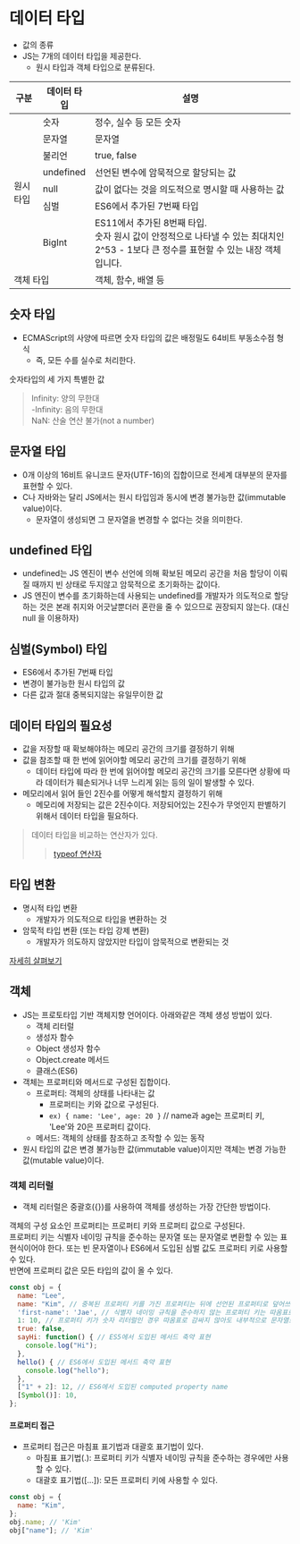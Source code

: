 # 데이터 타입

- 값의 종류
- JS는 7개의 데이터 타입을 제공한다.
  - 원시 타입과 객체 타입으로 분류된다.

<table>
  <thead>
    <tr>
      <th>구분</th>
      <th>데이터 타입</th>
      <th>설명</th>
    </tr>
  </thead>
  <tbody>
      <tr>
        <td rowspan=7>원시 타입</td>
        <td>숫자</td>
        <td>정수, 실수 등 모든 숫자</td>
      </tr>
      <tr>
        <td>문자열</td>
        <td>문자열</td>
      </tr>
      <tr>
        <td>불리언</td>
        <td>true, false</td>
      </tr>
      <tr>
        <td>undefined</td>
        <td>선언된 변수에 암묵적으로 할당되는 값</td>
      </tr>
      <tr>
        <td>null</td>
        <td>값이 없다는 것을 의도적으로 명시할 때 사용하는 값</td>
      </tr>
      <tr>
        <td>심벌</td>
        <td>ES6에서 추가된 7번째 타입</td>
      </tr>
      <tr>
        <td>BigInt</td>
        <td>
          ES11에서 추가된 8번째 타입.
          <br/>숫자 원시 값이 안정적으로 나타낼 수 있는 최대치인 2^53 - 1보다 큰 정수를 표현할 수 있는 내장 객체입니다.
        </td>
      </tr>
      <tr>
        <td colspan=2>객체 타입</td>
        <td>객체, 함수, 배열 등</td>
      </tr>
  </tbody>
</table>

## 숫자 타입

- ECMAScript의 사양에 따르면 숫자 타입의 값은 배정밀도 64비트 부동소수점 형식
  - 즉, 모든 수를 실수로 처리한다.

숫자타입의 세 가지 특별한 값
> Infinity: 양의 무한대  
> -Infinity: 음의 무한대  
> NaN: 산술 연산 불가(not a number)

## 문자열 타입

- 0개 이상의 16비트 유니코드 문자(UTF-16)의 집합이므로 전세계 대부분의 문자를 표현할 수 있다.
- C나 자바와는 달리 JS에서는 원시 타입임과 동시에 변경 불가능한 값(immutable value)이다.
  - 문자열이 생성되면 그 문자열을 변경할 수 없다는 것을 의미한다.

## undefined 타입

- undefined는 JS 엔진이 변수 선언에 의해 확보된 메모리 공간을 처음 할당이 이뤄질 때까지 빈 상태로 두지않고 암묵적으로 초기화하는 값이다.
- JS 엔진이 변수를 초기화하는데 사용되는 undefined를 개발자가 의도적으로 할당하는 것은 본래 취지와 어긋날뿐더러 혼란을 줄 수 있으므로 권장되지 않는다. (대신 null 을 이용하자)

## 심벌(Symbol) 타입

- ES6에서 추가된 7번째 타입
- 변경이 불가능한 원시 타입의 값
- 다른 값과 절대 중복되지않는 유일무이한 값

## 데이터 타입의 필요성

- 값을 저장할 때 확보해야하는 메모리 공간의 크기를 결정하기 위해
- 값을 참조할 때 한 번에 읽어야할 메모리 공간의 크기를 결정하기 위해
  - 데이터 타입에 따라 한 번에 읽어야할 메모리 공간의 크기를 모른다면 상황에 따라 데이터가 훼손되거나 너무 느리게 읽는 등의 일이 발생할 수 있다.
- 메모리에서 읽어 들인 2진수를 어떻게 해석할지 결정하기 위해
  - 메모리에 저장되는 값은 2진수이다. 저장되어있는 2진수가 무엇인지 판별하기 위해서 데이터 타입을 필요하다.

> 데이터 타입을 비교하는 연산자가 있다.
>> [typeof 연산자](./연산자.md#typeof-연산자)

## 타입 변환

- 명시적 타입 변환
  - 개발자가 의도적으로 타입을 변환하는 것
- 암묵적 타입 변환 (또는 타입 강제 변환)
  - 개발자가 의도하지 않았지만 타입이 암묵적으로 변환되는 것

[자세히 살펴보기](./타입변환.md)

## 객체

- JS는 프로토타입 기반 객체지향 언어이다. 아래와같은 객체 생성 방법이 있다.
  - 객체 리터럴
  - 생성자 함수
  - Object 생성자 함수
  - Object.create 메서드
  - 클래스(ES6)
- 객체는 프로퍼티와 메서드로 구성된 집합이다.
  - 프로퍼티: 객체의 상태를 나타내는 값
    - 프로퍼티는 키와 값으로 구성된다.
    - `ex) { name: 'Lee', age: 20 }` // name과 age는 프로퍼티 키, 'Lee'와 20은 프로퍼티 값이다.
  - 메서드: 객체의 상태를 참조하고 조작할 수 있는 동작
- 원시 타입의 값은 변경 불가능한 값(immutable value)이지만 객체는 변경 가능한 값(mutable value)이다.

### 객체 리터럴

- 객체 리터럴은 중괄호({})를 사용하여 객체를 생성하는 가장 간단한 방법이다.

객체의 구성 요소인 프로퍼티는 프로퍼티 키와 프로퍼티 값으로 구성된다.  
프로퍼티 키는 식별자 네이밍 규칙을 준수하는 문자열 또는 문자열로 변환할 수 있는 표현식이어야 한다. 또는 빈 문자열이나 ES6에서 도입된 심벌 값도 프로퍼티 키로 사용할 수 있다.  
반면에 프로퍼티 값은 모든 타입의 값이 올 수 있다.

```js
const obj = {
  name: "Lee",
  name: "Kim", // 중복된 프로퍼티 키를 가진 프로퍼티는 뒤에 선언된 프로퍼티로 덮어쓰여진다.
  'first-name': 'Jae', // 식별자 네이밍 규칙을 준수하지 않는 프로퍼티 키는 따옴표로 감싸 문자열로 만들주어야 한다.
  1: 10, // 프로퍼티 키가 숫자 리터럴인 경우 따옴표로 감싸지 않아도 내부적으로 문자열로 변환된다.
  true: false,
  sayHi: function() { // ES5에서 도입된 메서드 축약 표현
    console.log("Hi");
  },
  hello() { // ES6에서 도입된 메서드 축약 표현
    console.log("hello");
  },
  ["1" + 2]: 12, // ES6에서 도입된 computed property name
  [Symbol()]: 10,
};
```

#### 프로퍼티 접근

- 프로퍼티 접근은 마침표 표기법과 대괄호 표기법이 있다.
  - 마침표 표기법(.): 프로퍼티 키가 식별자 네이밍 규칙을 준수하는 경우에만 사용할 수 있다.
  - 대괄호 표기법([...]): 모든 프로퍼티 키에 사용할 수 있다.

```js
const obj = {
  name: "Kim",
};
obj.name; // 'Kim'
obj["name"]; // 'Kim'
```
